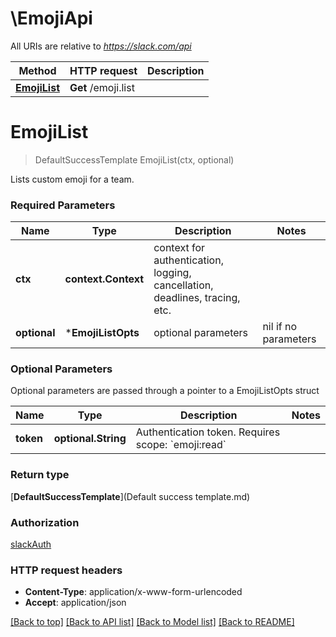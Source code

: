 # \EmojiApi

All URIs are relative to *https://slack.com/api*

Method | HTTP request | Description
------------- | ------------- | -------------
[**EmojiList**](EmojiApi.md#EmojiList) | **Get** /emoji.list | 


# **EmojiList**
> DefaultSuccessTemplate EmojiList(ctx, optional)


Lists custom emoji for a team.

### Required Parameters

Name | Type | Description  | Notes
------------- | ------------- | ------------- | -------------
 **ctx** | **context.Context** | context for authentication, logging, cancellation, deadlines, tracing, etc.
 **optional** | ***EmojiListOpts** | optional parameters | nil if no parameters

### Optional Parameters
Optional parameters are passed through a pointer to a EmojiListOpts struct

Name | Type | Description  | Notes
------------- | ------------- | ------------- | -------------
 **token** | **optional.String**| Authentication token. Requires scope: &#x60;emoji:read&#x60; | 

### Return type

[**DefaultSuccessTemplate**](Default success template.md)

### Authorization

[slackAuth](../README.md#slackAuth)

### HTTP request headers

 - **Content-Type**: application/x-www-form-urlencoded
 - **Accept**: application/json

[[Back to top]](#) [[Back to API list]](../README.md#documentation-for-api-endpoints) [[Back to Model list]](../README.md#documentation-for-models) [[Back to README]](../README.md)

